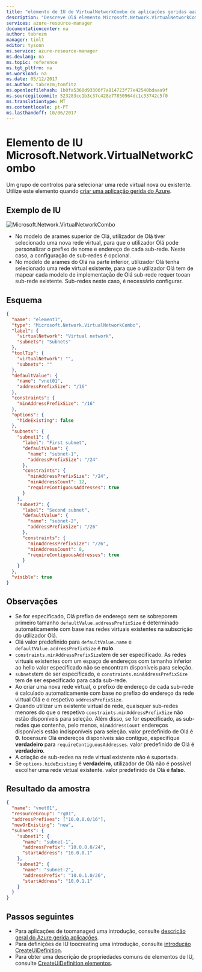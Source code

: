 ```yaml
---
title: "elemento de IU de VirtualNetworkCombo de aplicações geridas aaaAzure | Microsoft Docs"
description: "Descreve Olá elemento Microsoft.Network.VirtualNetworkCombo IU para aplicações geridas do Azure"
services: azure-resource-manager
documentationcenter: na
author: tabrezm
manager: timlt
editor: tysonn
ms.service: azure-resource-manager
ms.devlang: na
ms.topic: reference
ms.tgt_pltfrm: na
ms.workload: na
ms.date: 05/12/2017
ms.author: tabrezm;tomfitz
ms.openlocfilehash: 1b0fa5360d93306f7a814723f77e42540bdaaa9f
ms.sourcegitcommit: 523283cc1b3c37c428e77850964dc1c33742c5f0
ms.translationtype: MT
ms.contentlocale: pt-PT
ms.lasthandoff: 10/06/2017
---
```

# <a name="microsoftnetworkvirtualnetworkcombo-ui-element"></a>Elemento de IU Microsoft.Network.VirtualNetworkCombo
Um grupo de controlos para selecionar uma rede virtual nova ou existente. Utilize este elemento quando [criar uma aplicação gerida do Azure](managed-application-publishing.md).

## <a name="ui-sample"></a>Exemplo de IU
![Microsoft.Network.VirtualNetworkCombo](./media/managed-application-elements/microsoft.network.virtualnetworkcombo.png)

- No modelo de arames superior de Olá, utilizador de Olá tiver selecionado uma nova rede virtual, para que o utilizador Olá pode personalizar o prefixo de nome e endereço de cada sub-rede. Neste caso, a configuração de sub-redes é opcional.
- No modelo de arames do Olá na parte inferior, utilizador Olá tenha selecionado uma rede virtual existente, para que o utilizador Olá tem de mapear cada modelo de implementação de Olá sub-rede requer tooan sub-rede existente. Sub-redes neste caso, é necessário configurar.

## <a name="schema"></a>Esquema
```json
{
  "name": "element1",
  "type": "Microsoft.Network.VirtualNetworkCombo",
  "label": {
    "virtualNetwork": "Virtual network",
    "subnets": "Subnets"
  },
  "toolTip": {
    "virtualNetwork": "",
    "subnets": ""
  },
  "defaultValue": {
    "name": "vnet01",
    "addressPrefixSize": "/16"
  },
  "constraints": {
    "minAddressPrefixSize": "/16"
  },
  "options": {
    "hideExisting": false
  },
  "subnets": {
    "subnet1": {
      "label": "First subnet",
      "defaultValue": {
        "name": "subnet-1",
        "addressPrefixSize": "/24"
      },
      "constraints": {
        "minAddressPrefixSize": "/24",
        "minAddressCount": 12,
        "requireContiguousAddresses": true
      }
    },
    "subnet2": {
      "label": "Second subnet",
      "defaultValue": {
        "name": "subnet-2",
        "addressPrefixSize": "/26"
      },
      "constraints": {
        "minAddressPrefixSize": "/26",
        "minAddressCount": 8,
        "requireContiguousAddresses": true
      }
    }
  },
  "visible": true
}
```

## <a name="remarks"></a>Observações
- Se for especificado, Olá prefixo de endereço sem se sobreporem primeiro tamanho `defaultValue.addressPrefixSize` é determinado automaticamente com base nas redes virtuais existentes na subscrição do utilizador Olá.
- Olá valor predefinido para `defaultValue.name` e `defaultValue.addressPrefixSize` é **nulo**.
- `constraints.minAddressPrefixSize`tem de ser especificado. As redes virtuais existentes com um espaço de endereços com tamanho inferior ao hello valor especificado não se encontram disponíveis para seleção.
- `subnets`tem de ser especificado, e `constraints.minAddressPrefixSize` tem de ser especificado para cada sub-rede.
- Ao criar uma nova rede virtual, o prefixo de endereço de cada sub-rede é calculado automaticamente com base no prefixo do endereço da rede virtual Olá e o respetivo `addressPrefixSize`.
- Quando utilizar um existente virtual de rede, quaisquer sub-redes menores do que o respetivo `constraints.minAddressPrefixSize` não estão disponíveis para seleção. Além disso, se for especificado, as sub-redes que contenha, pelo menos, `minAddressCount` endereços disponíveis estão indisponíveis para seleção.
valor predefinido de Olá é **0**. tooensure Olá endereços disponíveis são contíguo, especifique **verdadeiro** para `requireContiguousAddresses`. valor predefinido de Olá é **verdadeiro**.
- A criação de sub-redes na rede virtual existente não é suportada.
- Se `options.hideExisting` é **verdadeiro**, utilizador de Olá não é possível escolher uma rede virtual existente. valor predefinido de Olá é **falso**.

## <a name="sample-output"></a>Resultado da amostra
```json
{
  "name": "vnet01",
  "resourceGroup": "rg01",
  "addressPrefixes": ["10.0.0.0/16"],
  "newOrExisting": "new",
  "subnets": {
    "subnet1": {
      "name": "subnet-1",
      "addressPrefix": "10.0.0.0/24",
      "startAddress": "10.0.0.1"
    },
    "subnet2": {
      "name": "subnet-2",
      "addressPrefix": "10.0.1.0/26",
      "startAddress": "10.0.1.1"
    }
  }
}
```

## <a name="next-steps"></a>Passos seguintes
* Para aplicações de toomanaged uma introdução, consulte [descrição geral do Azure gerida aplicações](managed-application-overview.md).
* Para definições de IU toocreating uma introdução, consulte [introdução CreateUiDefinition](managed-application-createuidefinition-overview.md).
* Para obter uma descrição de propriedades comuns de elementos de IU, consulte [CreateUiDefinition elementos](managed-application-createuidefinition-elements.md).
